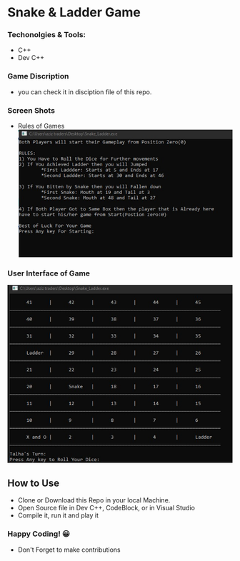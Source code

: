 # Snake & Ladder Game
### Techonolgies & Tools:
- C++
- Dev C++
### Game Discription
- you can check it in disciption file of this repo.
### Screen Shots
- Rules of Games
![Rules](https://github.com/TT-talhatariq/Snake-and-Ladder-Game-c-/blob/master/images/rules.jpg)
### User Interface of Game
![UI](https://github.com/TT-talhatariq/Snake-and-Ladder-Game-c-/blob/master/images/UI.jpg)

## How to Use
- Clone or Download this Repo in your local Machine.
- Open Source file in Dev C++, CodeBlock, or in Visual Studio
- Compile it, run it and play it
### Happy Coding! 😀
- Don't Forget to make contributions

